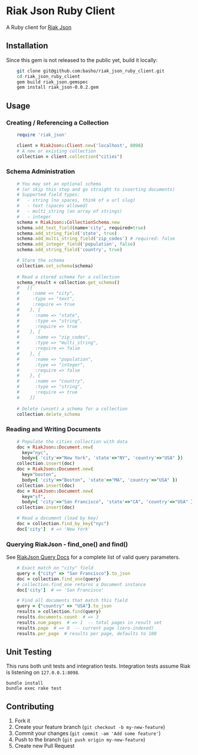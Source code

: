 # Riak Json Ruby Client

A Ruby client for [Riak Json](https://github.com/basho-labs/riak_json/)

## Installation

Since this gem is not released to the public yet, build it locally:

```bash
    git clone git@github.com:basho/riak_json_ruby_client.git
    cd riak_json_ruby_client
    gem build riak_json.gemspec
    gem install riak_json-0.0.2.gem
```

## Usage

### Creating / Referencing a Collection
```ruby
    require 'riak_json'

    client = RiakJson::Client.new('localhost', 8098)
    # A new or existing collection
    collection = client.collection("cities")
```

### Schema Administration
```ruby
    # You may set an optional schema
    # (or skip this step and go straight to inserting documents)
    # Supported field types:
    #   - string (no spaces, think of a url slug)
    #   - text (spaces allowed)
    #   - multi_string (an array of strings)
    #   - integer
    schema = RiakJson::CollectionSchema.new
    schema.add_text_field(name='city', required=true)
    schema.add_string_field('state', true)
    schema.add_multi_string_field('zip_codes') # required: false 
    schema.add_integer_field('population', false)
    schema.add_string_field('country', true)

    # Store the schema
    collection.set_schema(schema)
    
    # Read a stored schema for a collection
    schema_result = collection.get_schema()
    #   [{
    #     :name => "city",
    #     :type => "text",
    #     :require => true
    #    }, {
    #      :name => "state",
    #      :type => "string",
    #      :require => true
    #    }, {
    #      :name => "zip_codes",
    #      :type => "multi_string",
    #      :require => false
    #    }, {
    #      :name => "population",
    #      :type => "integer",
    #      :require => false
    #    }, {
    #      :name => "country",
    #      :type => "string",
    #      :require => true
    #    }]
    
    # Delete (unset) a schema for a collection
    collection.delete_schema
```

### Reading and Writing Documents
```ruby
    # Populate the cities collection with data
    doc = RiakJson::Document.new(
      key="nyc",
      body={ 'city'=>"New York", 'state'=>"NY", 'country'=>"USA" })
    collection.insert(doc)
    doc = RiakJson::Document.new(
      key="boston",
      body={ 'city'=>"Boston", 'state'=>"MA", 'country'=>"USA" })
    collection.insert(doc)
    doc = RiakJson::Document.new(
      key="sf",
      body={ 'city'=>"San Francisco", 'state'=>"CA", 'country'=>"USA" })
    collection.insert(doc)

    # Read a document (load by key)
    doc = collection.find_by_key("nyc")
    doc['city']  # => 'New York'
```

### Querying RiakJson - find_one() and find()
See [RiakJson Query Docs](https://github.com/basho-labs/riak_json/blob/master/docs/query.md) 
for a complete list of valid query parameters.
```ruby
    # Exact match on "city" field
    query = {"city" => "San Francisco"}.to_json
    doc = collection.find_one(query)
    # collection.find_one returns a Document instance
    doc['city']  # => 'San Francisco'

    # Find all documents that match this field
    query = {"country" => "USA"}.to_json
    results = collection.find(query)
    results.documents.count  # => 3
    results.num_pages  # => 1  -- total pages in result set
    results.page  # => 0  -- current page (zero-indexed)
    results.per_page  # results per page, defaults to 100
```

## Unit Testing
This runs both unit tests and integration tests.
Integration tests assume Riak is listening on ```127.0.0.1:8098```.
```
bundle install
bundle exec rake test
```

## Contributing

1. Fork it
2. Create your feature branch (`git checkout -b my-new-feature`)
3. Commit your changes (`git commit -am 'Add some feature'`)
4. Push to the branch (`git push origin my-new-feature`)
5. Create new Pull Request
